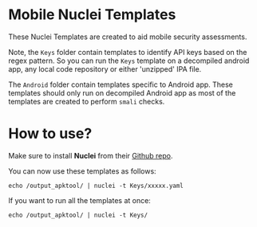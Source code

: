 # Mobile Nuclei Templates

These Nuclei Templates are created to aid mobile security assessments.

Note, the `Keys` folder contain templates to identify API keys based on the regex pattern. So you can run the `Keys` template on a decompiled android app, any local code repository or either 'unzipped' IPA file.

The `Android` folder contain templates specific to Android app. These templates should only run on decompiled Android app as most of the templates are created to perform `smali` checks.


# How to use?

Make sure to install **Nuclei** from their [Github repo](https://github.com/projectdiscovery/nuclei).

You can now use these templates as follows:

```
echo /output_apktool/ | nuclei -t Keys/xxxxx.yaml
```

If you want to run all the templates at once:

```
echo /output_apktool/ | nuclei -t Keys/
```
